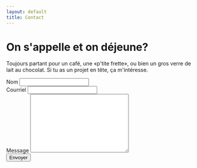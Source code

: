 ```yaml
---
layout: default
title: Contact
---
```


<div id="contact">
  <h1 class="pageTitle">On s'appelle et on déjeune?</h1>
  <div class="contactContent">
    <p class="intro">Toujours partant pour un café, une «p'tite frette», ou bien un gros verre de lait au chocolat. Si tu as un projet en tête, ça m'intéresse.</p>
    <form action="http://formspree.io/julien.lambertcharette@mail.com" method="POST">
      <input type="hidden" name="_subject" value="Nouveau message de JulienCharette.com">
      <input type="text" name="_gotcha" style="display:none" />
      <label for="name">Nom</label>
      <input type="text" id="name" name="name" class="full-width"><br>
      <label for="email">Courriel</label>
      <input type="email" id="email" name="_replyto" class="full-width"><br>
      <label for="message">Message</label>
      <textarea name="message" id="message" cols="30" rows="10" class="full-width"></textarea><br>
      <input type="submit" value="Envoyer" class="button">
    </form>
  </div>
</div>
